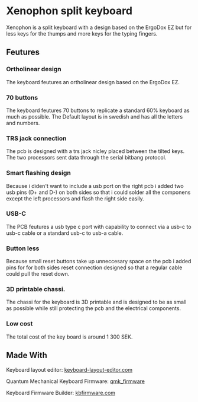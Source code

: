 # Xenophon split keyboard

Xenophon is a split keyboard with a design based on the ErgoDox EZ but for less keys for the thumps and more keys for the typing fingers.

## Feutures

### Ortholinear design
The keyboard feutures an ortholinear design based on the ErgoDox EZ.

### 70 buttons
The keyboard feutures 70 buttons to replicate a standard 60% keyboard as much as possible.
The Default layout is in swedish and has all the letters and numbers.

### TRS jack connection
The pcb is designed with a trs jack nicley placed between the tilted keys.
The two processors sent data through the serial bitbang protocol.

### Smart flashing design
Because i diden't want to include a usb port on the right pcb i added two usb pins (D+ and D-) on both sides so that i could solder all the componens except the left processors and flash the right side easily.

### USB-C
The PCB feutures a usb type c port with capability to connect via a usb-c to usb-c cable or a standard usb-c to usb-a cable.

### Button less
Because small reset buttons take up unneccesary space on the pcb i added pins for for both sides reset connection designed so that a regular cable could pull the reset down.

### 3D printable chassi.
The chassi for the keyboard is 3D printable and is designed to be as small as possible while still protecting the pcb and the electrical components.

### Low cost 
The total cost of the key board is around 1 300 SEK.

## Made With

Keyboard layout editor: [keyboard-layout-editor.com](http://www.keyboard-layout-editor.com/)

Quantum Mechanical Keyboard Firmware: [qmk_firmware](https://github.com/qmk/qmk_firmware)

Keyboard Firmware Builder: [kbfirmware.com](https://kbfirmware.com/)